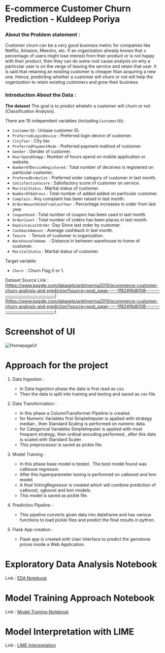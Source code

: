 # E-commerce Customer Churn Prediction  - Kuldeep Poriya


### About the Problem statement :
Customer churn can be a very good business metric for companies like Netflix, Amazon, Meesho, etc. If an organization already knows that x percentage of users might lose interest from their product or is not happy with their product, then they can do some root cause analysis on why a particular user is on the verge of leaving the service and retain that user. It is said that retaining an existing customer is cheaper than acquiring a new one. Hence, predicting whether a customer will churn or not will help the organization to retain existing customers and grow their business.



### Introduction About the Data :

**The dataset** The goal is to predict whetehr a customer will churn or not  (Classification Analysis).

There are 19 independent variables (including `CustomerID`):

* `CustomerID` :  Unique customer ID.
* `PreferredLoginDevice` :  Preferred login device of customer.
* `CityTier` : City tier.
* `PreferredPaymentMode` : Preferred payment method of customer.
* `Gender` : Gender of customer.
* `HourSpendOnApp` : Number of hours spend on mobile application or website.
* `NumberOfDeviceRegistered` : Total number of deceives is registered on particular customer.
* `PreferedOrderCat` : Preferred order category of customer in last month.
* `SatisfactionScore` :  Satisfactory score of customer on service.
* `MaritalStatus` : Marital status of customer.
* `NumberOfAddress` : Total number of added added on particular customer.
* `Complain` : Any complaint has been raised in last month.
* `OrderAmountHikeFromlastYear` : Percentage increases in order from last year.
* `CouponUsed` :  Total number of coupon has been used in last month.
* `OrderCount` : Total number of orders has been places in last month.
* `DaySinceLastOrder` :Day Since last order by customer.
* `CashbackAmount` : Average cashback in last month.
* `Tenure ` : Tenure of customer in organization.
* `WarehouseToHome ` : Distance in between warehouse to home of customer.
* `MaritalStatus` : Marital status of customer.


Target variable:
* `Churn `: Churn Flag 0 or 1.

Dataset Source Link :
[https://www.kaggle.com/datasets/ankitverma2010/ecommerce-customer-churn-analysis-and-prediction?source=post_page-----1f824f6d6108--------------------------------](https://www.kaggle.com/datasets/ankitverma2010/ecommerce-customer-churn-analysis-and-prediction?source=post_page-----1f824f6d6108--------------------------------)



<!-- ### Check this link for details : [American Gem Society](https://www.americangemsociety.org/ags-diamond-grading-system/)

# AWS Deployment Link :

AWS Elastic Beanstalk link : [http://gemstonepriceutkarshgaikwad-env.eba-7zp3wapg.ap-south-1.elasticbeanstalk.com/](http://gemstonepriceutkarshgaikwad-env.eba-7zp3wapg.ap-south-1.elasticbeanstalk.com/) -->

# Screenshot of UI

![HomepageUI](./Screenshots/HomepageUI.jpg)

<!-- # YouTube Video Link

Link for YouTube Video : Click the below thumbnail to open 

[![https://youtu.be/Xvk5r0t_RQw](https://i.ytimg.com/vi/Xvk5r0t_RQw/hqdefault.jpg?sqp=-oaymwEcCNACELwBSFXyq4qpAw4IARUAAIhCGAFwAcABBg==&rs=AOn4CLBbp5SouquUm3Y3t-NYfOYsg4N4oQ)](https://youtu.be/Xvk5r0t_RQw)

# AWS API Link

API Link : [http://gemstonepriceutkarshgaikwad-env.eba-7zp3wapg.ap-south-1.elasticbeanstalk.com/predictAPI](http://gemstonepriceutkarshgaikwad-env.eba-7zp3wapg.ap-south-1.elasticbeanstalk.com/predictAPI)

# Postman Testing of API :

![API Prediction](./Screenshots/APIPrediction.jpg) -->

# Approach for the project 

1. Data Ingestion : 
    * In Data Ingestion phase the data is first read as csv. 
    * Then the data is split into training and testing and saved as csv file.

2. Data Transformation : 
    * In this phase a ColumnTransformer Pipeline is created.
    * for Numeric Variables first SimpleImputer is applied with strategy median , then Standard Scaling is performed on numeric data.
    * for Categorical Variables SimpleImputer is applied with most frequent strategy, then ordinal encoding performed , after this data is scaled with Standard Scaler.
    * This preprocessor is saved as pickle file.

3. Model Training : 
    * In this phase base model is tested . The best model found was catboost regressor.
    * After this hyperparameter tuning is performed on catboost and knn model.
    * A final VotingRegressor is created which will combine prediction of catboost, xgboost and knn models.
    * This model is saved as pickle file.

4. Prediction Pipeline : 
    * This pipeline converts given data into dataframe and has various functions to load pickle files and predict the final results in python.

5. Flask App creation : 
    * Flask app is created with User Interface to predict the gemstone prices inside a Web Application.

# Exploratory Data Analysis Notebook

Link : [EDA Notebook](./notebook/1_EDA_Gemstone_price.ipynb)

# Model Training Approach Notebook

Link : [Model Training Notebook](./notebook/2_Model_Training_Gemstone.ipynb)

# Model Interpretation with LIME 

Link : [LIME Interpretation](./notebook/3_Explainability_with_LIME.ipynb)